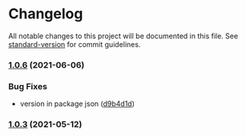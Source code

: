 # Changelog

All notable changes to this project will be documented in this file. See [standard-version](https://github.com/conventional-changelog/standard-version) for commit guidelines.

### [1.0.6](https://github.com/MapColonies/csw-client/compare/v1.0.3...v1.0.6) (2021-06-06)


### Bug Fixes

* version in package json ([d9b4d1d](https://github.com/MapColonies/csw-client/commit/d9b4d1dd85b438ed4331dd9d067d3509a456428e))

### [1.0.3](https://github.com/MapColonies/csw-client/compare/v1.1.0...v1.0.3) (2021-05-12)

